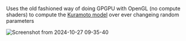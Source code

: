 Uses the old fashioned way of doing GPGPU with OpenGL (no compute shaders) to compute the [Kuramoto model](https://en.wikipedia.org/wiki/Kuramoto_model) over ever changeing random parameters

![Screenshot from 2024-10-27 09-35-40](https://github.com/user-attachments/assets/db794de2-19e4-44f5-8d65-a05569a860bc)
